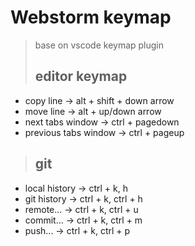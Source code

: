 # Webstorm keymap

>base on vscode keymap plugin
>
>## editor keymap
* copy line -> alt + shift + down arrow
* move line -> alt + up/down arrow
* next tabs window -> ctrl + pagedown
* previous tabs window -> ctrl + pageup


>## git
* local history -> ctrl + k,  h
* git history -> ctrl + k, ctrl + h
* remote... -> ctrl + k, ctrl + u
* commit... -> ctrl + k, ctrl + m
* push...  -> ctrl + k, ctrl + p